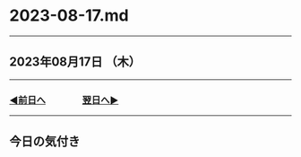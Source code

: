 # 2023-08-17.md

---

## 2023年08月17日 （木）

---

### [◀️前日へ](https://github.com/yuasys/chatty-journal/blob/main/2023/08/2023-08-16.md)&emsp;&emsp;&emsp;&emsp;[翌日へ▶️](https://github.com/yuasys/chatty-journal/blob/main/2023/08/2023-08-18.md)

---

## 今日の気付き
